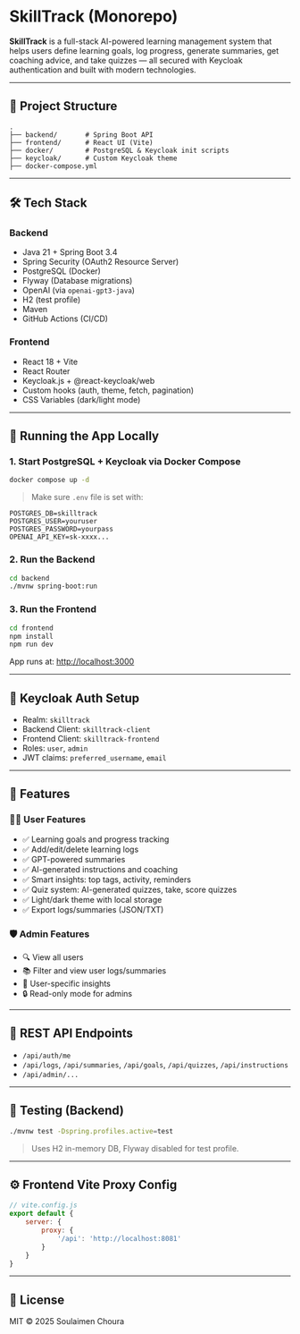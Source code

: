 # SkillTrack (Monorepo)

**SkillTrack** is a full-stack AI-powered learning management system that helps users define learning goals, log
progress, generate summaries, get coaching advice, and take quizzes — all secured with Keycloak authentication and built
with modern technologies.

---

## 🧱 Project Structure

```
.
├── backend/       # Spring Boot API
├── frontend/      # React UI (Vite)
├── docker/        # PostgreSQL & Keycloak init scripts
├── keycloak/      # Custom Keycloak theme
├── docker-compose.yml
```

---

## 🛠 Tech Stack

### Backend

- Java 21 + Spring Boot 3.4
- Spring Security (OAuth2 Resource Server)
- PostgreSQL (Docker)
- Flyway (Database migrations)
- OpenAI (via `openai-gpt3-java`)
- H2 (test profile)
- Maven
- GitHub Actions (CI/CD)

### Frontend

- React 18 + Vite
- React Router
- Keycloak.js + @react-keycloak/web
- Custom hooks (auth, theme, fetch, pagination)
- CSS Variables (dark/light mode)

---

## 🚀 Running the App Locally

### 1. Start PostgreSQL + Keycloak via Docker Compose

```bash
docker compose up -d
```

> Make sure `.env` file is set with:

```env
POSTGRES_DB=skilltrack
POSTGRES_USER=youruser
POSTGRES_PASSWORD=yourpass
OPENAI_API_KEY=sk-xxxx...
```

### 2. Run the Backend

```bash
cd backend
./mvnw spring-boot:run
```

### 3. Run the Frontend

```bash
cd frontend
npm install
npm run dev
```

App runs at: [http://localhost:3000](http://localhost:3000)

---

## 🔐 Keycloak Auth Setup

- Realm: `skilltrack`
- Backend Client: `skilltrack-client`
- Frontend Client: `skilltrack-frontend`
- Roles: `user`, `admin`
- JWT claims: `preferred_username`, `email`

---

## 📁 Features

### 🧑‍🎓 User Features

- ✅ Learning goals and progress tracking
- ✅ Add/edit/delete learning logs
- ✅ GPT-powered summaries
- ✅ AI-generated instructions and coaching
- ✅ Smart insights: top tags, activity, reminders
- ✅ Quiz system: AI-generated quizzes, take, score quizzes
- ✅ Light/dark theme with local storage
- ✅ Export logs/summaries (JSON/TXT)

### 🛡 Admin Features

- 🔍 View all users
- 📚 Filter and view user logs/summaries
- 🧠 User-specific insights
- 🔒 Read-only mode for admins

---

## 🔁 REST API Endpoints

- `/api/auth/me`
- `/api/logs`, `/api/summaries`, `/api/goals`, `/api/quizzes`, `/api/instructions`
- `/api/admin/...`

---

## 🧪 Testing (Backend)

```bash
./mvnw test -Dspring.profiles.active=test
```

> Uses H2 in-memory DB, Flyway disabled for test profile.

---

## ⚙️ Frontend Vite Proxy Config

```js
// vite.config.js
export default {
	server: {
		proxy: {
			'/api': 'http://localhost:8081'
		}
	}
}
```

---

## 📄 License

MIT © 2025 Soulaimen Choura
